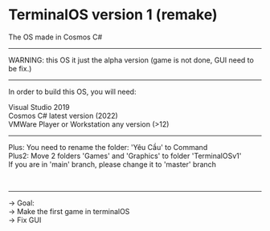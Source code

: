 # TerminalOS version 1 (remake)
The OS made in Cosmos C#
<br><hr>
WARNING: this OS it just the alpha version (game is not done, GUI need to be fix.)
<!--p align="right">
  <img src="your_relative_path_here" width="350" title="hover text">
</p-->
<hr>
<p>In order to build this OS, you will need: </p>
Visual Studio 2019
<br>
Cosmos C# latest version (2022)
<br>
VMWare Player or Workstation any version (>12)
<hr>
Plus: You need to rename the folder: 'Yêu Cầu' to Command
<br>
Plus2: Move 2 folders 'Games' and 'Graphics' to folder 'TerminalOSv1'

<br>
If you are in 'main' branch, please change it to 'master' branch

<br><hr>

-> Goal: 
<br>
   -> Make the first game in terminalOS
   <br>
   -> Fix GUI
